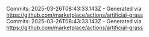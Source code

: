 Commits: 2025-03-26T08:43:33.143Z - Generated via https://github.com/marketplace/actions/artificial-grass
<br>
Commits: 2025-03-26T08:43:33.143Z - Generated via https://github.com/marketplace/actions/artificial-grass
<br>
